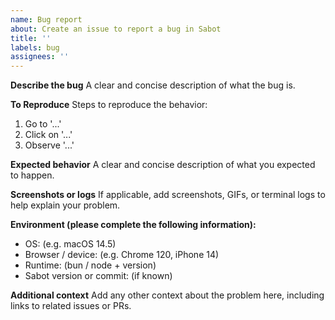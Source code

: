 ```yaml
---
name: Bug report
about: Create an issue to report a bug in Sabot
title: ''
labels: bug
assignees: ''
---
```


**Describe the bug**
A clear and concise description of what the bug is.

**To Reproduce**
Steps to reproduce the behavior:

1. Go to '...'
2. Click on '...'
3. Observe '...'

**Expected behavior**
A clear and concise description of what you expected to happen.

**Screenshots or logs**
If applicable, add screenshots, GIFs, or terminal logs to help explain your problem.

**Environment (please complete the following information):**

- OS: (e.g. macOS 14.5)
- Browser / device: (e.g. Chrome 120, iPhone 14)
- Runtime: (bun / node + version)
- Sabot version or commit: (if known)

**Additional context**
Add any other context about the problem here, including links to related issues or PRs.
